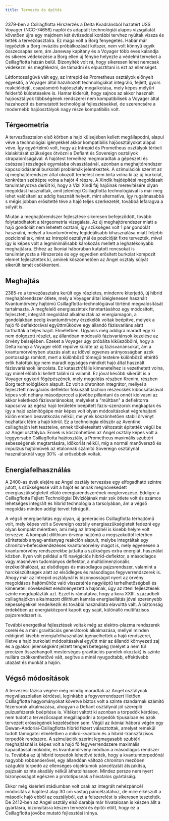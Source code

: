 ```yaml
---
title: Tervezés és építés
---
```


2379-ben a Csillagflotta Hírszerzés a Delta Kvadránsból hazatért USS Voyager (NCC-74656) naplói és adaptált technológiái alapos vizsgálatát követően újra egy majdnem két évtizeddel korábbi tervhez nyúltak vissza és tették a tervezőasztalra. Ez maga volt a Borg fenyegetés. Habár már legyőzték a Borg inváziós próbálkozását kétszer, nem volt könnyű egyik összecsapás sem, ám Janeway kapitány és a Voyager több éves kalandja és sikeres védekezése a Borg ellen új fénybe helyezte a védelmi terveket a Csillagflotta házán belül. Bizonyíték volt rá, hogy sikeresen lehet nemcsak védekezni és megfékezni, de támadni és elpusztítani is ezt az ellenséget.

Létfontosságúvá vált egy, az Intrepid és Prometheus osztályok előnyeit egyesítő, a Voyager által hazahozott technológiákat integráló, fejlett, gyors reakcióidejű, csapásmérő hajóosztály megalkotása, mely képes mélyűri felderítő küldetésekre is. Hamar kiderült, hogy sajnos az akkor használt hajóosztályok többségének rendszerei nem kompatibilisek a Voyager által hazahozott és bemutatott technológiai fejlesztésekkel, de szerencsére a modernebb hajóosztályok nagy része kompatibilis volt.

## Térgeometria

A tervezőasztalon első körben a hajó külsejében kellett megállapodni, alapul véve a technológiai igényekkel akkor kompatibilis hajóosztályokat alapul véve. Így egyértelmű volt, hogy az Intrepid és Prometheus osztályok térbeli kialakítását szükséges ötvözni a Defiant és Sovereign osztályok strapabíróságával. A hajótest terveihez megmaradtak a gépészeti és csészealj részlegek egymásba olvasztásánál, azonban a meghajtórendszer kapcsolódásánál burkolati problémák jelentkeztek. A szimulációk szerint az új meghajtórendszer által okozott terhelést nem bírta volna ki az új burkolat, konkrétan széttépte volna a hajót 4 részre. A Xindik hajóépítési megoldásait tanulmányozva derült ki, hogy a Vízi Xindi faj hajóinak merevítésére olyan megoldást használtak, amit jelenlegi Csillagflotta technológiával is már meg lehet valósítani az addig használt helyett, mint alternatíva, így rugalmasabbá s mégis jobban erősítetté téve a hajó teljes szerkezetét, továbbá lefaragva a súlyát is.

Miután a meghajtórendszer fejlesztése sikeresen befejeződött, tovább folytatódhatott a térgeometria vizsgálata. Az új meghajtórendszer miatt a hajó gondoláit nem lehetett osztani, így szükséges volt 1 pár gondolát használni, melyet a kvantumörvény legideálisabb kihasználása miatt feljebb pozícionáltak, mint az Intrepid osztálynál és pozícióját fixre tervezték, mivel így is képes volt a legminimálisabb károkozás mellett a leghatékonyabb meghajtásra. Ehhez az Ikoniai háborúban kutatott roncsokat is tanulmányozta a Hírszerzés és egy egyedien erősített burkolat kompozit elemet fejlesztettek ki, aminek köszönhetően az Angel osztály súlyát sikerült ismét csökkenteni.

## Meghajtás

2385-re a tervezőasztalra került egy részletes, mindenre kiterjedő, új hibrid meghajtórendszer ötlete, mely a Voyager által ideiglenesen használt Kvantumörvény hajtómű Csillagflotta-technológiával történő megvalósítását tartalmazta. A megfelelő energiaszintek fenntartásához egy módosított, fejlesztett, integrált megoldást alkalmaztak az energiamagon, a gondolákban pedig kvantumörvény érzékelők voltak beépítve, melyek a hajó fő deflektorával együttműködve egy állandó fázisvariáns alatt tarthatták a teljes hajót. Elméletben. Ugyanis még addigra maradt egy ki nem dolgozott részlet, az állandóan módosuló fázisvariánsok kezelése az örvény belsejében. Ezeket a Voyager úgy próbálta kiküszöbölni, hogy a Delta komp a Voyager előtt repülve küldte az új fázisvariánsokat, ám a kvantumörvényben utazás alatt az idővel egyenes arányosságban azok pontossága romlott, mert a különböző tömegű testekre különböző eltérítő erők hatottak így nem maradt egységes mindkét hajó által használt fázisvariánsok láncolata. Ez katasztrófális kimenetelhez is vezethetett volna, így minél előbb ki kellett találni rá valamit. Ez jóval később sikerült is a Voyager egykori főgépészének, mely megoldás részben Krenim, részben Borg technológiákon alapult. Ez volt a chroniton integrátor, mellyel a fejlesztett navigációs deflektor fókuszált tachion részecskék kibocsátásával képes volt néhány másodperccel a jövőbe pillantani és onnét kiolvasni az akkor keletkező fázisvariánsokat, melyeket a "múltban" a deflektorra kapcsolva az egész hajó területén beépített fázis-szenzorok megkaptak és így a hajó számítógépe már képes volt olyan módosításokat végrehajtani külön emberi beavatkozás nélkül, melynek köszönhetően stabil örvényt hozhattak létre a hajó körül. Ez a technológia először az Aventine csillaghajón lett tesztelve, ennek tökéletesített változatát építették végül be az Angel osztályba. Ennek is köszönhetően az Angel osztály képes volt a leggyorsabb Csillagflotta hajóosztály, a Prometheus maximális szubtéri sebességének megtartására, időkorlát nélkül, míg a normál manőverező és impulzus hajtóművek az etalonnak számító Sovereign osztálynál használtaknál vagy 30% -al erősebbek voltak.

## Energiafelhasználás

A 2400-as évek elejére az Angel osztály tervezése egy elfogadható szintre jutott, s szükségessé vált a hajót és annak megnövekedett  energiaszükségleteit ellátó energiarendszerének megtervezése. Eddigre a Csillagflotta Fejlett Technológiai Divíziójának már sok ötlete volt és számos lehetséges integrált és hibrid technológia a tarsolyában, ám a végső megoldás minden addigi tervet felrúgott.

A végső energiaellátás egy olyan, új generációs Csillagflotta térhajtómű volt, mely képes volt a Sovereign osztály energiaszükségleteit fedezni egy olyan kompakt méretben, ami még az Intrepidnél is kisebb helyre volt tervezve. A kompakt dilíthium-örvény hajtómű a megszokottól letérően sűrítettebb anyag-antianyag reakción alapult, melybe integráltak egy chroniton-befecskendezéses kvantumörvény magot is, mely egyenesen a kvantumörvény rendszerekbe juttatta a szükséges extra energiát, használat közben. Ilyen volt például a fő navigációs hibrid-deflektor, a másodlagos vagy másnéven tudományos deflektor, a multidimenzionális érzékelőhálózat, az elsődleges és másodlagos pajzsrendszer, valamint a harckészültségek alatt az elsődleges és másodlagos fegyverrendszerek is. Ahogy már az Intrepid osztálynál is bizonyosságot nyert az örvény megoldásos hajtóműhöz való visszatérés nagyléptű terhelhetőségbeli és kimeneteli növekedést eredményezett a hajónak, úgy az itteni fejlesztések szinte megduplázták azt. Ezzel is rámutatva, hogy a kora XXIII. századbeli csillaghajókon alkalmazott dilíthium kamrás energiaellátás jóval szerényebb képességekkel rendelkezik és további használata elavulttá vált. A biztonság érdekében az energiaközpont kapott egy saját, különálló multifázisos pajzsrendszert is.

További energetikai fejlesztések voltak még az elektro-plazma rendszerek cseréi és a mini gravitációs generátorok alkalmazása, mellyel minden eddiginél kisebb energiafelhasználást igényelhettek a hajó rendszerei, illetve a hajó burkolati módosításaival együtt már az állandó környezeti zaj és a gyakori jelenségként jelzett tengeri betegség (melyet a nem túl precízen összehangolt mesterséges gravitációs panelek okoztak) is szinte nullára csökkenthetővé vált, segítve a minél nyugodtabb, effektívebb utazást és munkát a hajón.

## Végső módosítások

A tervezési fázisa végére még mindig maradtak az Angel osztálynak megválaszolatlan kérdései, leginkább a fegyverrendszert illetően. Csillagflotta hagyományokat követve biztos volt a szinte standarnak számító fézersorok alkalmazása, ahogyan a Defiant osztálynál jól szereplő pulzusfézerek beépítése is. Vitákat váltott ki azonban a torpedók kérdése, nem tudott a tervezőcsapat megállapodni a torpedók típusaiban és azok tervezett erősségének kezelésében sem. Végül az ikóniai háború végén egy Dewan-Andoriai-Csillagflotta hibrid fézert választottak, amelyet remekül tudott támogatni elméletben a mikro-kvantum és a hibrid-transzfázisos torpedók rendszere. A szimulációk szerint legmagasabb szubtéri meghajtásnál is képes volt a hajó fő fegyverrendszere maximális kapacitással működni, és kvantumörvény módban a másodlagos rendszer is. Továbbá az új hibrid torpedók lehetővé tették, hogy a kvantumtorpedónál nagyobb robbanóerővel, egy állandóan változó chroniton mezőben száguldó torpedó az ellenséges objektumok páncélzatát átszakítsa, pajzsain szinte akadály nélkül áthatolhasson. Mindez persze nem nyert bizonyosságot egészen a prototípusnak a hivatalos gyártásáig.

Ekkor még kísérleti stádiumban volt csak az integrált nehézpáncél módosítás a hajótest alap 30 cm vastag páncélzatához, de mire elkészült a második hajó ebből az osztályból, ezt a felszerelést is sikeresen tesztelték. De 2412-ben az Angel osztály első darabja már hivatalosan is készen állt a gyártásra, bizonyításra készen tervezői és építői előtt, hogy ez a Csillagflotta jövőbe mutató fejlesztési iránya.
